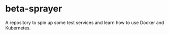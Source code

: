 # beta-sprayer
A repository to spin up some test services and learn how to use Docker and Kubernetes.

